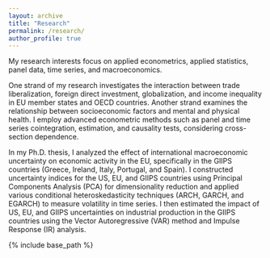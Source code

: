 ```yaml
---
layout: archive
title: "Research"
permalink: /research/
author_profile: true
---
```

My research interests focus on applied econometrics, applied statistics, panel data, time series, and macroeconomics. 

One strand of my research investigates the interaction between trade liberalization, foreign direct investment, globalization, and income inequality in EU member states and OECD countries. Another strand examines the relationship between socioeconomic factors and mental and physical health. I employ advanced econometric methods such as panel and time series cointegration, estimation, and causality tests, considering cross-section dependence.

In my Ph.D. thesis, I analyzed the effect of international macroeconomic uncertainty on economic activity in the EU, specifically in the GIIPS countries (Greece, Ireland, Italy, Portugal, and Spain). I constructed uncertainty indices for the US, EU, and GIIPS countries using Principal Components Analysis (PCA) for dimensionality reduction and applied various conditional heteroskedasticity techniques (ARCH, GARCH, and EGARCH) to measure volatility in time series. I then estimated the impact of US, EU, and GIIPS uncertainties on industrial production in the GIIPS countries using the Vector Autoregressive (VAR) method and Impulse Response (IR) analysis.

<nbsp>

{% include base_path %}

